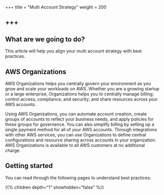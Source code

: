 +++
title = "Multi Account Strategy"
weight = 200

+++
---

## What are we going to do?

This article will help you align your multi account strategy with best practices.


## AWS Organizations

AWS Organizations helps you centrally govern your environment as you grow and scale your workloads on AWS. Whether you 
are a growing startup or a large enterprise, Organizations helps you to centrally manage billing; control access, 
compliance, and security; and share resources across your AWS accounts.

Using AWS Organizations, you can automate account creation, create groups of accounts to reflect your business needs, 
and apply policies for these groups for governance. You can also simplify billing by setting up a single payment method
for all of your AWS accounts. Through integrations with other AWS services, you can use Organizations to define central 
configurations and resource sharing across accounts in your organization. AWS Organizations is available to all AWS 
customers at no additional charge.


## Getting started

You can read through the following pages to understand best practices:

{{% children depth="1" showhidden="false" %}}

